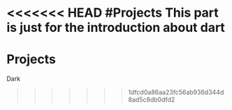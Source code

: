 <<<<<<< HEAD
#Projects
This part is just for the introduction about dart
=======
# Projects
Dark 
>>>>>>> 1dfcd0a86aa23fc56ab936d344d8ad5c8db0dfd2
